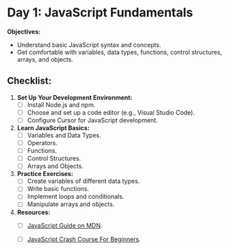 # Day 1: JavaScript Fundamentals

**Objectives:**

- Understand basic JavaScript syntax and concepts.
- Get comfortable with variables, data types, functions, control structures, arrays, and objects.

## Checklist:

1. **Set Up Your Development Environment:**
   - [ ] Install Node.js and npm.
   - [ ] Choose and set up a code editor (e.g., Visual Studio Code).
   - [ ] Configure Cursor for JavaScript development.

2. **Learn JavaScript Basics:**
   - [ ] Variables and Data Types.
   - [ ] Operators.
   - [ ] Functions.
   - [ ] Control Structures.
   - [ ] Arrays and Objects.

3. **Practice Exercises:**
   - [ ] Create variables of different data types.
   - [ ] Write basic functions.
   - [ ] Implement loops and conditionals.
   - [ ] Manipulate arrays and objects.

4. **Resources:**
   - [ ] [JavaScript Guide on MDN](https://developer.mozilla.org/en-US/docs/Web/JavaScript/Guide).
   - [ ] [JavaScript Crash Course For Beginners](https://www.youtube.com/watch?v=hdI2bqOjy3c).

